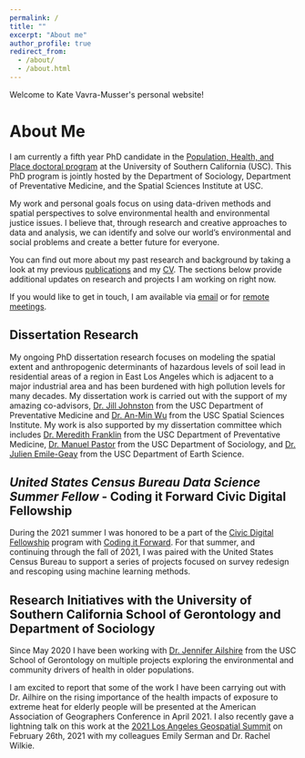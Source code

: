 ```yaml
---
permalink: /
title: ""
excerpt: "About me"
author_profile: true
redirect_from: 
  - /about/
  - /about.html
---
```


Welcome to Kate Vavra-Musser's personal website!

About Me
======

I am currently a fifth year PhD candidate in the [Population, Health, and Place doctoral program]( https://spatial.usc.edu/ph-d-in-population) at the University of Southern California (USC).  This PhD program is jointly hosted by the Department of Sociology, Department of Preventative Medicine, and the Spatial Sciences Institute at USC.

My work and personal goals focus on using data-driven methods and spatial perspectives to solve environmental health and environmental justice issues.  I believe that, through research and creative approaches to data and analysis, we can identify and solve our world’s environmental and social problems and create a better future for everyone.

You can find out more about my past research and background by taking a look at my previous [publications](https://vavramusser.github.io/publications) and my [CV]( https://vavramusser.github.io/cv). The sections below provide additional updates on research and projects I am working on right now.

If you would like to get in touch, I am available via [email](vavramusser@gmail.com) or for [remote meetings](https://katevavramusser.youcanbook.me).


**Dissertation Research**
------
My ongoing PhD dissertation research focuses on modeling the spatial extent and anthropogenic determinants of hazardous levels of soil lead in residential areas of a region in East Los Angeles which is adjacent to a major industrial area and has been burdened with high pollution levels for many decades.  My dissertation work is carried out with the support of my amazing co-advisors, [Dr. Jill Johnston](https://keck.usc.edu/faculty-search/jill-johnston) from the USC Department of Preventative Medicine and [Dr. An-Min Wu](https://spatial.usc.edu/team-view/an-min-wu/) from the USC Spatial Sciences Institute.  My work is also supported by my dissertation committee which includes [Dr. Meredith Franklin](https://keck.usc.edu/faculty-search/meredith-franklin) from the USC Department of Preventative Medicine, [Dr. Manuel Pastor](https://dornsife.usc.edu/pere/pastor) from the USC Department of Sociology, and [Dr. Julien Emile-Geay](https://dornsife.usc.edu/cf/faculty-and-staff/faculty.cfm?pid=1023062) from the USC Department of Earth Science.


***United States Census Bureau Data Science Summer Fellow* - Coding it Forward Civic Digital Fellowship**
------
During the 2021 summer I was honored to be a part of the [Civic Digital Fellowship](https://www.codingitforward.com/civic-digital-fellowship) program with [Coding it Forward](https://www.codingitforward.com).  For that summer, and continuing through the fall of 2021, I was paired with the United States Census Bureau to support a series of projects focused on survey redesign and rescoping using machine learning methods.


**Research Initiatives with the University of Southern California School of Gerontology and Department of Sociology**
------
Since May 2020 I have been working with [Dr. Jennifer Ailshire](https://gero.usc.edu/faculty/ailshire) from the USC School of Gerontology on multiple projects exploring the environmental and community drivers of health in older populations.

I am excited to report that some of the work I have been carrying out with Dr. Ailhire on the rising importance of the health impacts of exposure to extreme heat for elderly people will be presented at the American Association of Geographers Conference in April 2021.  I also recently gave a lightning talk on this work at the [2021 Los Angeles Geospatial Summit](https://spatial.usc.edu/los-angeles-geospatial-summit-events) on February 26th, 2021 with my colleagues Emily Serman and Dr. Rachel Wilkie.
